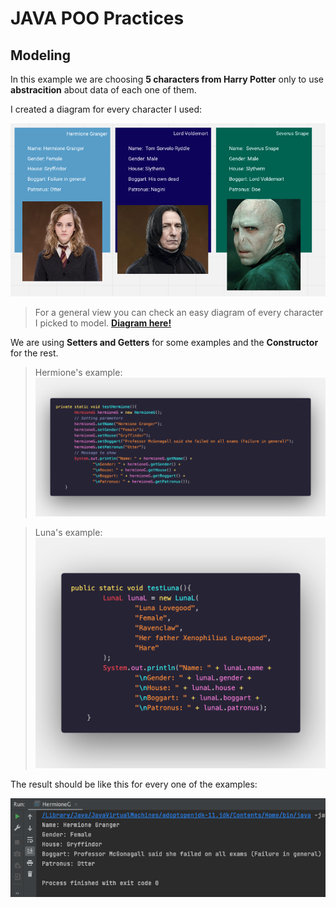 # JAVA POO Practices
## Modeling
In this example we are choosing **5 characters from Harry Potter** only to use **abstracition** about data of each one of them.

I created a diagram for every character I used:

![DiagramScreenshot](/screenshots/Diagram.png)

> For a general view you can check an easy diagram of every character I picked to model.
**[Diagram here!](https://miro.com/app/board/uXjVO722ibo=/?share_link_id=586921336453)**

We are using **Setters and Getters** for some examples and the **Constructor** for the rest.

> Hermione's example:
![SettersGetters](/screenshots/SettersGetters.png)

> Luna's example:
![Constructor](/screenshots/Constructor.png)

The result should be like this for every one of the examples:

![HermioneResult](/screenshots/Hermione.png)
